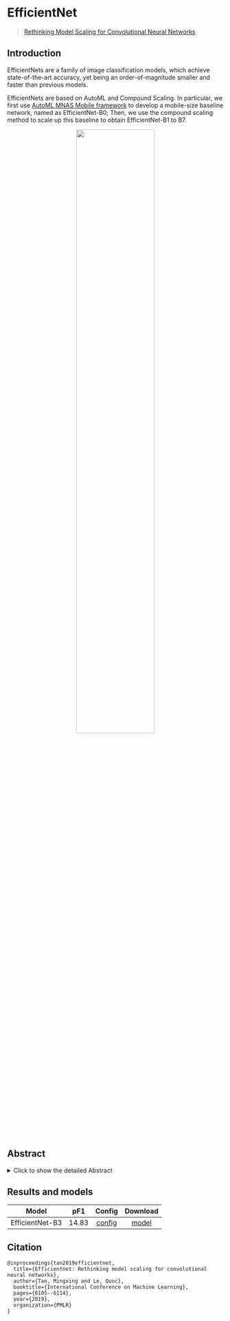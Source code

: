 # EfficientNet

> [Rethinking Model Scaling for Convolutional Neural Networks](https://arxiv.org/abs/1905.11946v5)

<!-- [ALGORITHM] -->

## Introduction

EfficientNets are a family of image classification models, which achieve state-of-the-art accuracy, yet being an order-of-magnitude smaller and faster than previous models.

EfficientNets are based on AutoML and Compound Scaling. In particular, we first use [AutoML MNAS Mobile framework](https://ai.googleblog.com/2018/08/mnasnet-towards-automating-design-of.html) to develop a mobile-size baseline network, named as EfficientNet-B0; Then, we use the compound scaling method to scale up this baseline to obtain EfficientNet-B1 to B7.

<div align=center>
<img src="https://user-images.githubusercontent.com/26739999/150078232-d28c91fc-d0e8-43e3-9d20-b5162f0fb463.png" width="60%"/>
</div>

## Abstract

<details>

<summary>Click to show the detailed Abstract</summary>

<br>
Convolutional Neural Networks (ConvNets) are commonly developed at a fixed resource budget, and then scaled up for better accuracy if more resources are available. In this paper, we systematically study model scaling and identify that carefully balancing network depth, width, and resolution can lead to better performance. Based on this observation, we propose a new scaling method that uniformly scales all dimensions of depth/width/resolution using a simple yet highly effective compound coefficient. We demonstrate the effectiveness of this method on scaling up MobileNets and ResNet.   To go even further, we use neural architecture search to design a new baseline network and scale it up to obtain a family of models, called EfficientNets, which achieve much better accuracy and efficiency than previous ConvNets. In particular, our EfficientNet-B7 achieves state-of-the-art 84.3% top-1 accuracy on ImageNet, while being 8.4x smaller and 6.1x faster on inference than the best existing ConvNet. Our EfficientNets also transfer well and achieve state-of-the-art accuracy on CIFAR-100 (91.7%), Flowers (98.8%), and 3 other transfer learning datasets, with an order of magnitude fewer parameters.

</details>

## Results and models

|      Model      |  pF1  |                    Config                    |                                                                Download                                                                 |
| :-------------: | :---: | :------------------------------------------: | :-------------------------------------------------------------------------------------------------------------------------------------: |
| EfficientNet-B3 | 14.83 | [config](./efficientnet-b3_2xb8_rsna2022.py) | [model](https://github.com/okotaku/clshub-weights/releases/download/v0.1.0rsna2022/efficientnet-b3_2xb8_rsna2022_20221203-ab23317f.pth) |

## Citation

```
@inproceedings{tan2019efficientnet,
  title={Efficientnet: Rethinking model scaling for convolutional neural networks},
  author={Tan, Mingxing and Le, Quoc},
  booktitle={International Conference on Machine Learning},
  pages={6105--6114},
  year={2019},
  organization={PMLR}
}
```
